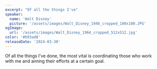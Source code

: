 ```yaml
---
excerpt: "Of all the things I've"
speaker:
  name: 'Walt Disney'
  picture: '/assets/images/Walt_Disney_1946_cropped_100x100.JPG'
ogImage:
  url: '/assets/images/Walt_Disney_1964_cropped_512x512.jpg'
color: '#b93ad8'
releaseDate: '2024-03-30'
---
```

Of all the things I've done, the most vital is coordinating those who work with me and aiming their efforts at a certain goal.
